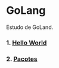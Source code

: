 # GoLang

Estudo de GoLand.

### 1. [Hello World](./Hello%20World/README.md)
### 2. [Pacotes](./Packages/README.md)
